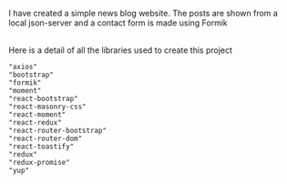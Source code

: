 I have created a simple news blog website. The posts are shown from a local json-server and a contact form is made using Formik  <br>
 <br>

Here is a detail of all the libraries used to create this project  <br>

    "axios"  
    "bootstrap"  
    "formik"  
    "moment"  
    "react-bootstrap"  
    "react-masonry-css"  
    "react-moment"  
    "react-redux"  
    "react-router-bootstrap"  
    "react-router-dom"  
    "react-toastify"  
    "redux"  
    "redux-promise"  
    "yup"  

